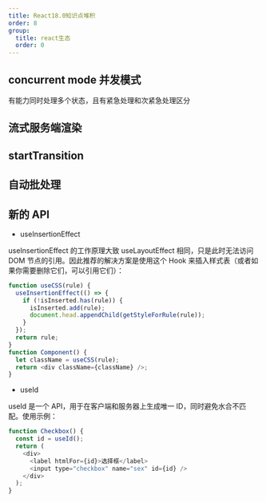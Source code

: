 ```yaml
---
title: React18.0知识点堆积
order: 8
group:
  title: react生态
  order: 0
---
```


## concurrent mode 并发模式

有能力同时处理多个状态，且有紧急处理和次紧急处理区分

## 流式服务端渲染

## startTransition

## 自动批处理

## 新的 API

- useInsertionEffect

useInsertionEffect 的工作原理大致 useLayoutEffect 相同，只是此时无法访问 DOM 节点的引用。因此推荐的解决方案是使用这个 Hook 来插入样式表（或者如果你需要删除它们，可以引用它们）：

```js
function useCSS(rule) {
  useInsertionEffect(() => {
    if (!isInserted.has(rule)) {
      isInserted.add(rule);
      document.head.appendChild(getStyleForRule(rule));
    }
  });
  return rule;
}
function Component() {
  let className = useCSS(rule);
  return <div className={className} />;
}
```

- useId

useId 是一个 API，用于在客户端和服务器上生成唯一 ID，同时避免水合不匹配。使用示例：

```js
function Checkbox() {
  const id = useId();
  return (
    <div>
      <label htmlFor={id}>选择框</label>
      <input type="checkbox" name="sex" id={id} />
    </div>
  );
}
```
